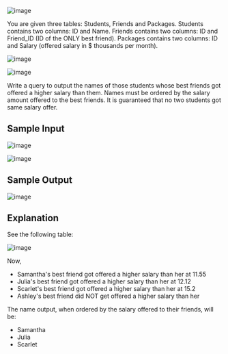 
![image](https://user-images.githubusercontent.com/23621801/158639477-3713ce4c-c1fd-4680-9d78-2cfb5c61d2d9.png)


You are given three tables: Students, Friends and Packages. Students contains two columns: ID and Name. Friends contains two columns: ID and Friend_ID (ID of the ONLY best friend). Packages contains two columns: ID and Salary (offered salary in $ thousands per month).

![image](https://user-images.githubusercontent.com/23621801/158639544-5fec2a94-0257-4720-9cce-eb76718e29d5.png)

![image](https://user-images.githubusercontent.com/23621801/158639622-91486d52-a4e1-4fd9-b106-7211ac1682f7.png)

Write a query to output the names of those students whose best friends got offered a higher salary than them. Names must be ordered by the salary amount offered to the best friends. It is guaranteed that no two students got same salary offer.

## Sample Input

![image](https://user-images.githubusercontent.com/23621801/158640284-d9c62c16-b33f-40d6-b1dc-d2cf2d45fb46.png)

![image](https://user-images.githubusercontent.com/23621801/158640397-1f603052-492e-4ea6-b7d7-9d8829118239.png)

## Sample Output

![image](https://user-images.githubusercontent.com/23621801/158640499-cb4218cb-08b7-4339-aa42-759a8574680d.png)

## Explanation

See the following table:

![image](https://user-images.githubusercontent.com/23621801/158641074-2b419efc-8717-48ff-a7b5-bac4d4b356c3.png)

Now,

* Samantha's best friend got offered a higher salary than her at 11.55
* Julia's best friend got offered a higher salary than her at 12.12
* Scarlet's best friend got offered a higher salary than her at 15.2
* Ashley's best friend did NOT get offered a higher salary than her

The name output, when ordered by the salary offered to their friends, will be:

* Samantha
* Julia
* Scarlet



